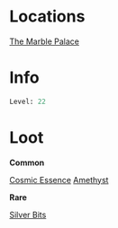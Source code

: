 <!-- TITLE: a crimson invader -->

# Locations

[The Marble Palace](marblepalace)

# Info

```perl
Level: 22
```


# Loot

**Common**

[Cosmic Essence](cosmic-essence)
[Amethyst](amethyst)

**Rare**

[Silver Bits](silver-bits)